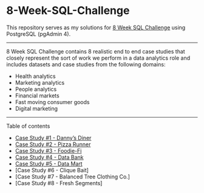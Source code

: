 # 8-Week-SQL-Challenge
This repository serves as my solutions for [8 Week SQL Challenge]( https://8weeksqlchallenge.com/) using PostgreSQL (pgAdmin 4).
***
8 Week SQL Challenge contains 8 realistic end to end case studies that closely represent the sort of work we perform in a data analytics role and includes datasets and case studies from the following domains:
*	Health analytics
*	Marketing analytics
*	People analytics
*	Financial markets
*	Fast moving consumer goods
*	Digital marketing
***
Table of contents
*	[Case Study #1 - Danny’s  Diner](https://github.com/hanhdang9/8-Week-SQL-Challenge/tree/main/Case%20Study%20%231%20-%20Danny's%20Diner)
*	[Case Study #2 - Pizza Runner](https://github.com/hanhdang9/8-Week-SQL-Challenge/tree/main/Case%20Study%20%232%20-%20Pizza%20Runner)
*	[Case Study #3 - Foodie-Fi](https://github.com/hanhdang9/8-Week-SQL-Challenge/tree/main/Case%20Study%20%233%20-%20Foodie-Fi)
*	[Case Study #4 - Data Bank](https://github.com/hanhdang9/8-Week-SQL-Challenge/tree/main/Case%20Study%20%234%20-%20Data%20Bank)
* [Case Study #5 - Data Mart](https://github.com/hanhdang9/8-Week-SQL-Challenge/tree/main/Case%20Study%20%235%20-%20Data%20Mart)
* [Case Study #6 - Clique Bait]
* [Case Study #7 - Balanced Tree Clothing Co.]
* [Case Study #8 - Fresh Segments]



